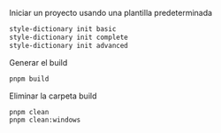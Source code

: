 Iniciar un proyecto usando una plantilla predeterminada 

```sh
style-dictionary init basic
style-dictionary init complete
style-dictionary init advanced
```

Generar el build

```sh
pnpm build
```

Eliminar la carpeta build

```sh
pnpm clean
pnpm clean:windows
```

